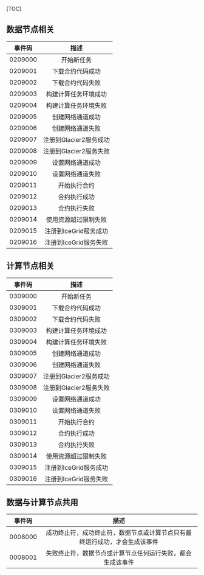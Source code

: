 [TOC]

## 数据节点相关

| 事件码  |         描述         |
| :-----: | :------------------: |
| 0209000 |      开始新任务      |
| 0209001 |   下载合约代码成功   |
| 0209002 |   下载合约代码失败   |
| 0209003 | 构建计算任务环境成功 |
| 0209004 | 构建计算任务环境失败 |
| 0209005 |   创建网络通道成功   |
| 0209006 |   创建网络通道失败   |
| 0209007 |  注册到Glacier2服务成功   |
| 0209008 |  注册到Glacier2服务失败   |
| 0209009 |   设置网络通道成功   |
| 0209010 |   设置网络通道失败   |
| 0209011 |     开始执行合约     |
| 0209012 |     合约执行成功     |
| 0209013 |     合约执行失败     |
| 0209014 | 使用资源超过限制失败 |
| 0209015 | 注册到IceGrid服务成功 |
| 0209016 | 注册到IceGrid服务失败 |

## 计算节点相关
| 事件码  |         描述         |
| :-----: | :------------------: |
| 0309000 |      开始新任务      |
| 0309001 |   下载合约代码成功   |
| 0309002 |   下载合约代码失败   |
| 0309003 | 构建计算任务环境成功 |
| 0309004 | 构建计算任务环境失败 |
| 0309005 |   创建网络通道成功   |
| 0309006 |   创建网络通道失败   |
| 0309007 |  注册到Glacier2服务成功   |
| 0309008 |  注册到Glacier2服务失败   |
| 0309009 |   设置网络通道成功   |
| 0309010 |   设置网络通道失败   |
| 0309011 |     开始执行合约     |
| 0309012 |     合约执行成功     |
| 0309013 |     合约执行失败     |
| 0309014 | 使用资源超过限制失败 |
| 0309015 | 注册到IceGrid服务成功 |
| 0309016 | 注册到IceGrid服务失败 |

## 数据与计算节点共用

| 事件码  |                             描述                             |
| :-----: | :----------------------------------------------------------: |
| 0008000 | 成功终止符，成功终止符，数据节点或计算节点只有最终运行成功，才会生成该事件 |
| 0008001 |  失败终止符，数据节点或计算节点任何运行失败，都会生成该事件  |

